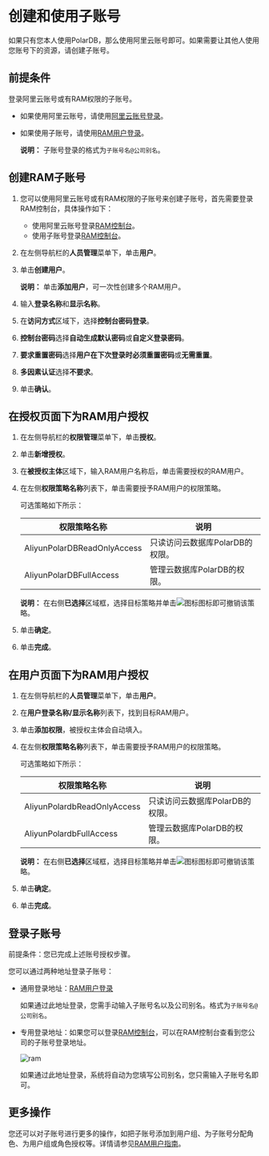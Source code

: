 # 创建和使用子账号

如果只有您本人使用PolarDB，那么使用阿里云账号即可。如果需要让其他人使用您账号下的资源，请创建子账号。

## 前提条件

登录阿里云账号或有RAM权限的子账号。

-   如果使用阿里云账号，请使用[阿里云账号登录](https://account.alibabacloud.com/login/login.htm)。
-   如果使用子账号，请使用[RAM用户登录](https://signin-intl.aliyun.com/login.htm)。

    **说明：** 子账号登录的格式为`子账号名@公司别名`。


## 创建RAM子账号

1.  您可以使用阿里云账号或有RAM权限的子账号来创建子账号，首先需要登录RAM控制台，具体操作如下：

    -   使用阿里云账号登录[RAM控制台](https://ram.console.aliyun.com/)。
    -   使用子账号登录[RAM控制台](https://signin.alibabacloud.com/login.htm)。
2.  在左侧导航栏的**人员管理**菜单下，单击**用户**。

3.  单击**创建用户**。

    **说明：** 单击**添加用户**，可一次性创建多个RAM用户。

4.  输入**登录名称**和**显示名称**。

5.  在**访问方式**区域下，选择**控制台密码登录**。

6.  **控制台密码**选择**自动生成默认密码**或**自定义登录密码**。

7.  **要求重置密码**选择**用户在下次登录时必须重置密码**或**无需重置**。

8.  **多因素认证**选择**不要求**。

9.  单击**确认**。


## 在授权页面下为RAM用户授权

1.  在左侧导航栏的**权限管理**菜单下，单击**授权**。

2.  单击**新增授权**。

3.  在**被授权主体**区域下，输入RAM用户名称后，单击需要授权的RAM用户。

4.  在左侧**权限策略名称**列表下，单击需要授予RAM用户的权限策略。

    可选策略如下所示：

    |权限策略名称|说明|
    |------|--|
    |AliyunPolarDBReadOnlyAccess|只读访问云数据库PolarDB的权限。|
    |AliyunPolarDBFullAccess|管理云数据库PolarDB的权限。|

    **说明：** 在右侧**已选择**区域框，选择目标策略并单击![图标](https://static-aliyun-doc.oss-cn-hangzhou.aliyuncs.com/assets/img/zh-CN/0988390061/p169931.png)图标即可撤销该策略。

5.  单击**确定**。

6.  单击**完成**。


## 在用户页面下为RAM用户授权

1.  在左侧导航栏的**人员管理**菜单下，单击**用户**。

2.  在**用户登录名称/显示名称**列表下，找到目标RAM用户。

3.  单击**添加权限**，被授权主体会自动填入。

4.  在左侧**权限策略名称**列表下，单击需要授予RAM用户的权限策略。

    可选策略如下所示：

    |权限策略名称|说明|
    |------|--|
    |AliyunPolardbReadOnlyAccess|只读访问云数据库PolarDB的权限。|
    |AliyunPolardbFullAccess|管理云数据库PolarDB的权限。|

    **说明：** 在右侧**已选择**区域框，选择目标策略并单击![图标](https://static-aliyun-doc.oss-cn-hangzhou.aliyuncs.com/assets/img/zh-CN/0988390061/p169931.png)图标即可撤销该策略。

5.  单击**确定**。

6.  单击**完成**。


## 登录子账号

前提条件：您已完成上述账号授权步骤。

您可以通过两种地址登录子账号：

-   通用登录地址：[RAM用户登录](https://signin.aliyun.com/login.htm)

    如果通过此地址登录，您需手动输入子账号名以及公司别名。格式为`子账号名@公司别名`。

-   专用登录地址：如果您可以登录[RAM控制台](https://ram.console.aliyun.com)，可以在RAM控制台查看到您公司的子账号登录地址。

    ![ram](https://static-aliyun-doc.oss-cn-hangzhou.aliyuncs.com/assets/img/zh-CN/1830359951/p6630.png)

    如果通过此地址登录，系统将自动为您填写公司别名，您只需输入子账号名即可。


## 更多操作

您还可以对子账号进行更多的操作，如把子账号添加到用户组、为子账号分配角色、为用户组或角色授权等。详情请参见[RAM用户指南](https://www.alibabacloud.com/help/product/28625.htm)。

